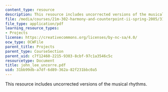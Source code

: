```yaml
---
content_type: resource
description: This resource includes uncorrected versions of the musical rhythms.
file: /media/courses/21m-302-harmony-and-counterpoint-ii-spring-2005/31bb99dba7df6d89362a82f231bbc0a5_john_lee_uncorre.pdf
file_type: application/pdf
learning_resource_types:
- Projects
license: https://creativecommons.org/licenses/by-nc-sa/4.0/
ocw_type: OCWFile
parent_title: Projects
parent_type: CourseSection
parent_uid: c7f12460-2215-9303-8cbf-97c1a3546c5c
resourcetype: Document
title: john_lee_uncorre.pdf
uid: 31bb99db-a7df-6d89-362a-82f231bbc0a5
---
```

This resource includes uncorrected versions of the musical rhythms.